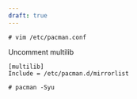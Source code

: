 ```yaml
---
draft: true
---
```


```
# vim /etc/pacman.conf
```

Uncomment multilib

```
[multilib]
Include = /etc/pacman.d/mirrorlist
```

```
# pacman -Syu
```
